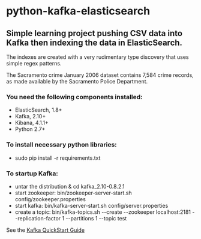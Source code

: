 # python-kafka-elasticsearch
## Simple learning project pushing CSV data into Kafka then indexing the data in ElasticSearch.

The indexes are created with a very rudimentary type discovery that uses simple regex patterns.

The Sacramento crime January 2006 dataset contains 7,584 crime records, as made available by the Sacramento Police Department.

### You need the following components installed:

* ElasticSearch, 1.8+
* Kafka, 2.10+
* Kibana, 4.1.1+
* Python 2.7+

### To install necessary python libraries:

* sudo pip install -r requirements.txt

### To startup Kafka:

* untar the distribution & cd kafka_2.10-0.8.2.1
* start zookeeper: bin/zookeeper-server-start.sh config/zookeeper.properties
* start kafka: bin/kafka-server-start.sh config/server.properties
* create a topic: bin/kafka-topics.sh --create --zookeeper localhost:2181 --replication-factor 1 --partitions 1 --topic test

See the [Kafka QuickStart Guide ](http://kafka.apache.org/documentation.html#quickstart)
